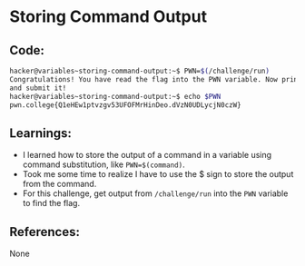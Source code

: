 # Storing Command Output
## Code:
```bash
hacker@variables~storing-command-output:~$ PWN=$(/challenge/run)
Congratulations! You have read the flag into the PWN variable. Now print it out
and submit it!
hacker@variables~storing-command-output:~$ echo $PWN
pwn.college{Q1eHEw1ptvzgv53UFOFMrHinDeo.dVzN0UDLycjN0czW}
```
## Learnings:
- I learned how to store the output of a command in a variable using command substitution, like `PWN=$(command)`.
- Took me some time to realize I have to use the $ sign to store the output from the command.
- For this challenge, get output from `/challenge/run` into the `PWN` variable to find the flag.
## References:
None
